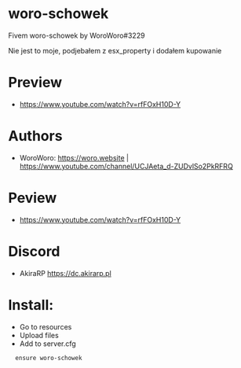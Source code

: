 # woro-schowek
Fivem woro-schowek by WoroWoro#3229

Nie jest to moje, podjebałem z esx_property i dodałem kupowanie 
# Preview

* https://www.youtube.com/watch?v=rfFOxH10D-Y

# Authors

* WoroWoro: https://woro.website | https://www.youtube.com/channel/UCJAeta_d-ZUDvlSo2PkRFRQ

# Peview

* https://www.youtube.com/watch?v=rfFOxH10D-Y

# Discord 

* AkiraRP https://dc.akirarp.pl

# Install:

* Go to resources
* Upload files
* Add to server.cfg
```
  ensure woro-schowek
```

